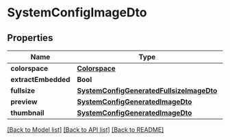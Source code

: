 # SystemConfigImageDto

## Properties
Name | Type | Description | Notes
------------ | ------------- | ------------- | -------------
**colorspace** | [**Colorspace**](Colorspace.md) |  | 
**extractEmbedded** | **Bool** |  | 
**fullsize** | [**SystemConfigGeneratedFullsizeImageDto**](SystemConfigGeneratedFullsizeImageDto.md) |  | 
**preview** | [**SystemConfigGeneratedImageDto**](SystemConfigGeneratedImageDto.md) |  | 
**thumbnail** | [**SystemConfigGeneratedImageDto**](SystemConfigGeneratedImageDto.md) |  | 

[[Back to Model list]](../README.md#documentation-for-models) [[Back to API list]](../README.md#documentation-for-api-endpoints) [[Back to README]](../README.md)


